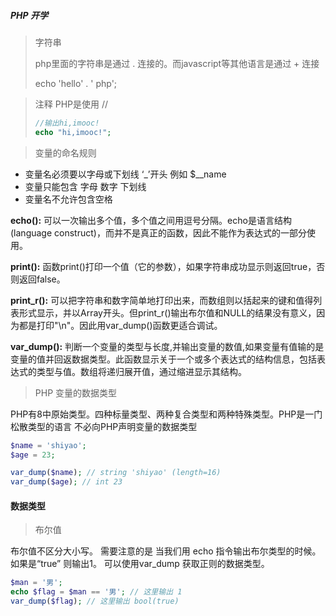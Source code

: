##### PHP 开学



> 字符串
>
> php里面的字符串是通过 . 连接的。而javascript等其他语言是通过 + 连接
>
> echo 'hello' . ' php';



> 注释 PHP是使用 //
>
> ```Php
> //输出hi,imooc!
> echo "hi,imooc!";
> ```



> 变量的命名规则

* 变量名必须要以字母或下划线 ‘_’开头  例如 $__name
* 变量只能包含 字母 数字 下划线 
* 变量名不允许包含空格



**echo():** 可以一次输出多个值，多个值之间用逗号分隔。echo是语言结构(language construct)，而并不是真正的函数，因此不能作为表达式的一部分使用。

**print():** 函数print()打印一个值（它的参数），如果字符串成功显示则返回true，否则返回false。

**print_r():** 可以把字符串和数字简单地打印出来，而数组则以括起来的键和值得列表形式显示，并以Array开头。但print_r()输出布尔值和NULL的结果没有意义，因为都是打印"\n"。因此用var_dump()函数更适合调试。

**var_dump():** 判断一个变量的类型与长度,并输出变量的数值,如果变量有值输的是变量的值并回返数据类型。此函数显示关于一个或多个表达式的结构信息，包括表达式的类型与值。数组将递归展开值，通过缩进显示其结构。



> PHP 变量的数据类型

PHP有8中原始类型。四种标量类型、两种复合类型和两种特殊类型。PHP是一门松散类型的语言 不必向PHP声明变量的数据类型 

```php
$name = 'shiyao';
$age = 23;

var_dump($name); // string 'shiyao' (length=16)
var_dump($age); // int 23
```



#### 数据类型

> 布尔值

布尔值不区分大小写。 需要注意的是 当我们用 echo 指令输出布尔类型的时候。 如果是“true”  则输出1。 可以使用var_dump 获取正则的数据类型。

```php
$man = '男';
echo $flag = $man == '男'; // 这里输出 1
var_dump($flag); // 这里输出 bool(true)
```











